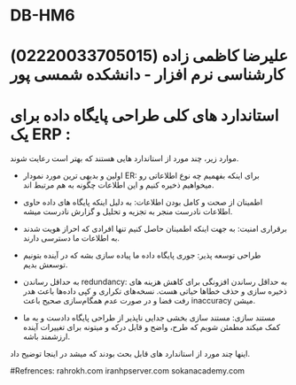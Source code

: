 # DB-HM6
# علیرضا کاظمی زاده (02220033705015) کارشناسی نرم افزار - دانشکده شمسی پور

# استاندارد های کلی طراحی پایگاه داده برای یک ERP : 
موارد زیر، چند مورد از استاندارد هایی هستند که بهتر است رعایت شوند.

- اولین و بدیهی ترین مورد نمودار ER: برای اینکه بفهمیم چه نوع اطلاعاتی رو میخواهیم ذخیره کنیم و این اطلاعات چگونه به هم مرتبط اند.

- اطمینان از صحت و کامل بودن اطلاعات: به دلیل اینکه پایگاه‌ های داده حاوی اطلاعات نادرست منجر به تجزیه و تحلیل و گزارش نادرست میشه.

- برقراری امنیت: به جهت اینکه اطمینان حاصل کنیم تنها افرادی که احراز هویت شدند به اطلاعات ما دسترسی دارند.

- طراحی توسعه پذیر: جوری پایگاه داده ما پیاده سازی بشه که در آینده بتونیم توسعش بدیم.

- به حداقل رساندن redundancy: به حداقل رساندن افزونگی برای کاهش هزینه‌ های ذخیره سازی و حذف خطاها حیاتی هست. نسخه‌های تکراری و کپی داده‌ها باعث هدر رفت فضا و در صورت عدم همگام‌سازی صحیح باعث inaccuracy میشن.

- مستند سازی: مستند سازی بخشی جدایی ناپذیر از طراحی پایگاه دادست و به ما کمک میکند مطمئن شویم که طرح، واضح و قابل درکه و میتونه برای تغییرات آینده ارزشمند باشه.

اینها چند مورد از استاندارد های قابل بحث بودند که میشد در اینجا توضیح داد.

#Refrences:
rahrokh.com
iranhpserver.com
sokanacademy.com

